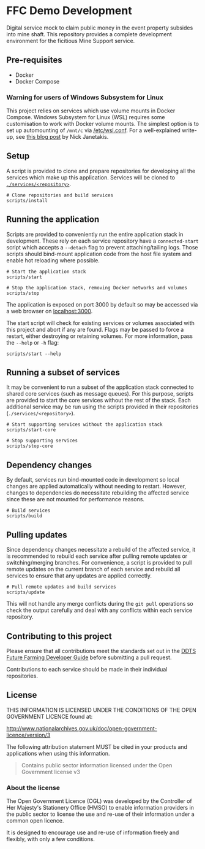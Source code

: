 # FFC Demo Development

Digital service mock to claim public money in the event property subsides into mine shaft. This repository provides a complete development environment for the ficitious Mine Support service.

## Pre-requisites

- Docker
- Docker Compose

### Warning for users of Windows Subsystem for Linux

This project relies on services which use volume mounts in Docker Compose. Windows Subsystem for Linux (WSL) requires some customisation to work with Docker volume mounts. The simplest option is to set up automounting of `/mnt/c` via [/etc/wsl.conf](https://devblogs.microsoft.com/commandline/automatically-configuring-wsl/). For a well-explained write-up, see [this blog post](https://nickjanetakis.com/blog/setting-up-docker-for-windows-and-wsl-to-work-flawlessly) by Nick Janetakis.

## Setup

A script is provided to clone and prepare repositories for developing all the services which make up this application. Services will be cloned to [`./services/<repository>`](./services).

```
# Clone repositories and build services
scripts/install
```

## Running the application

Scripts are provided to conveniently run the entire application stack in development. These rely on each service repository have a `connected-start` script which accepts a `--detach` flag to prevent attaching/tailing logs. Those scripts should bind-mount application code from the host file system and enable hot reloading where possible.

```
# Start the application stack
scripts/start

# Stop the application stack, removing Docker networks and volumes
scripts/stop
```

The application is exposed on port 3000 by default so may be accessed via a web browser on [localhost:3000](http://localhost:3000).

The start script will check for existing services or volumes associated with this project and abort if any are found. Flags may be passed to force a restart, either destroying or retaining volumes. For more information, pass the `--help` or `-h` flag:

```
scripts/start --help
```

## Running a subset of services

It may be convenient to run a subset of the application stack connected to shared core services (such as message queues). For this purpose, scripts are provided to start the core services without the rest of the stack. Each additional service may be run using the scripts provided in their repositories (`./services/<repository>`).

```
# Start supporting services without the application stack
scripts/start-core

# Stop supporting services
scripts/stop-core
```

## Dependency changes

By default, services run bind-mounted code in development so local changes are applied automatically without needing to restart. However, changes to dependencies do necessitate rebuilding the affected service since these are not mounted for performance reasons.

```
# Build services
scripts/build
```

## Pulling updates

Since dependency changes necessitate a rebuild of the affected service, it is recommended to rebuild each service after pulling remote updates or switching/merging branches. For convenience, a script is provided to pull remote updates on the current branch of each service and rebuild all services to ensure that any updates are applied correctly.

```
# Pull remote updates and build services
scripts/update
```

This will not handle any merge conflicts during the `git pull` operations so check the output carefully and deal with any conflicts within each service repository.

## Contributing to this project

Please ensure that all contributions meet the standards set out in the [DDTS Future Farming Developer Guide](https://dev.azure.com/defradev/DEFRA_FutureFarming/_git/defra-ff-documentation?path=%2Fdeveloper-guide%2Findex.md&version=GBmaster&createIfNew=true) before submitting a pull request.

Contributions to each service should be made in their individual repositories.

## License

THIS INFORMATION IS LICENSED UNDER THE CONDITIONS OF THE OPEN GOVERNMENT LICENCE found at:

<http://www.nationalarchives.gov.uk/doc/open-government-licence/version/3>

The following attribution statement MUST be cited in your products and applications when using this information.

>Contains public sector information licensed under the Open Government license v3

### About the license

The Open Government Licence (OGL) was developed by the Controller of Her Majesty's Stationery Office (HMSO) to enable information providers in the public sector to license the use and re-use of their information under a common open licence.

It is designed to encourage use and re-use of information freely and flexibly, with only a few conditions.
